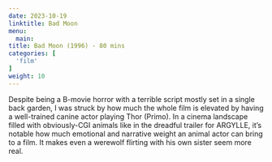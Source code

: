 ```yaml
---
date: 2023-10-19
linktitle: Bad Moon
menu:
  main:
title: Bad Moon (1996) - 80 mins
categories: [
  'film'
]
weight: 10
---
```


Despite being a B-movie horror with a terrible script mostly set in a single back garden, I was struck by how much the whole film is elevated by having a well-trained canine actor playing Thor (Primo). In a cinema landscape filled with obviously-CGI animals like in the dreadful trailer for ARGYLLE, it’s notable how much emotional and narrative weight an animal actor can bring to a film. It makes even a werewolf flirting with his own sister seem more real.
